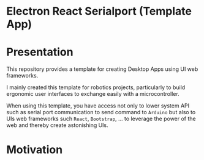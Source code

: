 # Electron React Serialport (Template App)

# Presentation
This repository provides a template for creating Desktop Apps using UI web frameworks.

I mainly created this template for robotics projects, particularly to build ergonomic user interfaces to exchange easily with a microcontroller.

When using this template, you have access not only to lower system API such as serial port communication to send command to `Arduino` but also to UIs web frameworks such `React`, `Bootstrap`, ... to leverage the power of the web and thereby create astonishing UIs.


# Motivation
